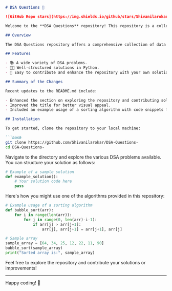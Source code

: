 ```markdown
# DSA Questions 🤖

![GitHub Repo stars](https://img.shields.io/github/stars/Shivanilarokar/DSA-Questions-) ![GitHub forks](https://img.shields.io/github/forks/Shivanilarokar/DSA-Questions-) ![GitHub issues](https://img.shields.io/github/issues/Shivanilarokar/DSA-Questions-)

Welcome to the **DSA Questions** repository! This repository is a collection of data structures and algorithms problems designed to help you improve your coding skills. It serves as a valuable resource for both beginners and experienced developers looking to practice their problem-solving abilities.

## Overview

The DSA Questions repository offers a comprehensive collection of data structure and algorithm problems, complete with well-structured solutions to facilitate learning and practice.

## Features

- 📚 A wide variety of DSA problems.
- 👨‍💻 Well-structured solutions in Python.
- 🤝 Easy to contribute and enhance the repository with your own solutions.

## Summary of the Changes

Recent updates to the README.md include:

- Enhanced the section on exploring the repository and contributing solutions.
- Improved the title for better visual appeal.
- Included an example usage of a sorting algorithm with code snippets for clarity.

## Installation

To get started, clone the repository to your local machine:

```bash
git clone https://github.com/Shivanilarokar/DSA-Questions-
cd DSA-Questions-
```

Navigate to the directory and explore the various DSA problems available. You can structure your solution as follows:

```python
# Example of a sample solution
def example_solution():
    # Your solution code here
    pass
```

Here's how you might use one of the algorithms provided in this repository:

```python
# Example usage of a sorting algorithm
def bubble_sort(arr):
    for i in range(len(arr)):
        for j in range(0, len(arr)-i-1):
            if arr[j] > arr[j+1]:
                arr[j], arr[j+1] = arr[j+1], arr[j]

# Sample array
sample_array = [64, 34, 25, 12, 22, 11, 90]
bubble_sort(sample_array)
print("Sorted array is:", sample_array)
```

Feel free to explore the repository and contribute your solutions or improvements!

---

Happy coding! 🎉
```